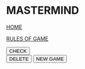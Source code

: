 <!doctype html>
<html>
  <head>
    <title> Mastermind </title>
  </head>
  <body>
    <main>
      <h1> MASTERMIND</h1>
      <p><a href="#">HOME</a> </p>
      <p><a href="#">RULES OF GAME</a> </p
        <form action="/check" method="get">
                            <button type="submit">CHECK</button>
        <form action="/delete" method="get">
                            <button type="submit">DELETE</button>
          <form action="/newgame" method="get">
                            <button type="submit">NEW GAME</button>
    </main>
  </body>
</html>
